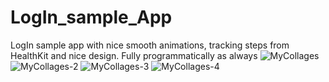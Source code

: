 # LogIn_sample_App
LogIn sample app with nice smooth animations, tracking steps from HealthKit and nice design. Fully programmatically as always 
![MyCollages](https://user-images.githubusercontent.com/88098218/149260655-f09cfdda-42f1-47f1-8843-23ae20b0c3c5.png)
![MyCollages-2](https://user-images.githubusercontent.com/88098218/149260668-a6f1f09a-92e6-4953-97f1-f1a460c4af12.png)
![MyCollages-3](https://user-images.githubusercontent.com/88098218/149260679-2764f6d5-b711-482a-afcb-8e3be679d3c7.png)
![MyCollages-4](https://user-images.githubusercontent.com/88098218/149260686-90d01ddc-dece-4d7e-be1d-55fe074bb7b8.png)
